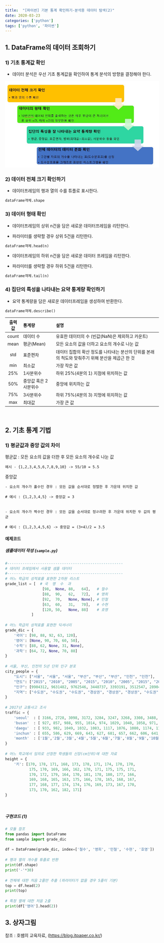 ```yaml
---
title:  "[파이썬] 기본 통계 확인하기-분석용 데이터 탐색(2)"
date: 2020-03-23
categories: ['python']
tags: ['python', '파이썬']
---
```

## 1. DataFrame의 데이터 조회하기

### 1) 기초 통계값 확인

- 데이터 분석은 우선 기초 통계값을 확인하여 통계 분석의 방향을 결정해야 한다.

![프로세스](/assets/Images/python/chapter34/1_process.JPG)

### 2) 데이터 전체 크기 확인하기

- 데이터프레임의 행과 열의 수를 튜플로 표시한다.

```python
dataFrame객체.shape
```

### 3) 데이터 형태 확인

- 데이터프레임의 상위 n건을 담은 새로운 데이터프레임을 리턴한다.

- 파라미터를 생략할 경우 상위 5건을 리턴한다.

```python
dataFrame객체.head(n)
```

- 데이터프레임의 하위 n건을 담은 새로운 데이터 프레임을 리턴한다.

- 파라미터를 생략할 경우 하위 5건을 리턴한다.

```python
dataFrame객체.tail(n)
```

### 4) 집단의 특성을 나타내는 요약 통계량 확인하기

- 요약 통계량을 담은 새로운 데이터프레임을 생성하여 반환한다.

```python
dataFrame객체.describe()
```

|출력값| 통계량 | 설명|
|:--:|:--|:--|
|count|데이터 수| 유효한 데이터의 수 (빈값(NaN)은 제외하고 카운트)
|mean|평균(Mean)|모든 요소의 값을 더하고 요소의 개수로 나눈 값|
|std|표준편차|데이터 집합의 확산 정도를 나타내는 분산의 단위를 본래의 척도와 맞춰주기 위해 분산을 제곱근 한 것|
|min|최소값| 가장 작은 값|
|25%| 1사분위수| 하위 25%(4분의 1) 지점에 위치하는 값|
|50%|중앙값 혹은 2사분위수| 중앙에 위치하는 값|
|75%| 3사분위수 | 하위 75%(4분의 3) 지멍에 위치하는 값|
|max|최대값| 가장 큰 값|
<br>

## 2. 기초 통계 기법

### 1) 평균값과 중앙 값의 차이

평균값 : 모든 요소의 값을 더한 후 모든 요소의 개수로 나눈 값

    예시 - {1,2,3,4,5,6,7,8,9,10} -> 55/10 = 5.5

중앙값

    - 요소의 개수가 홀수인 경우 : 모든 값을 순서대로 정렬한 후 가운데 위치한 값

    # 예시 : {1,2,3,4,5} -> 중앙값 = 3


    - 요소의 개수가 짝수인 경우 : 모든 값을 순서대로 정ㄹ려한 후 가운데 위치한 두 값의 평균

    # 예시 : {1,2,3,4,5,6} -> 중앙값 = (3+4)/2 = 3.5


#### 예제코드

##### 샘플데이터 작성 (`sample.py`)

```python
#-----------------------------------------------------
# 데이터 프레임에서 사용할 샘플 데이터
#-----------------------------------------------------
# 어느 학급의 성적표를 표현한 2차원 리스트
grade_list = [  # 국  영  수  과
                 [98,  None, 88,   64],   # 철수
                 [88,  90,   62,   72],   # 영희
                 [92,  70,   None, None], # 민철
                 [63,  60,   31,   70],   # 수현
                 [120, 50,   None, 88]    # 호영
            ]

# 어느 학급의 성적표를 표현한 딕셔너리
grade_dic = {
    '국어': [98, 88, 92, 63, 120],
    '영어': [None, 90, 70, 60, 50],
    '수학': [88, 62, None, 31, None],
    '과학': [64, 72, None, 70, 88]
}

# 서울, 부산, 인천의 5년 단위 인구 분포
city_people = {
    "도시": ["서울", "서울", "서울", "부산", "부산", "부산", "인천", "인천"],
    "연도": ["2015", "2010", "2005", "2015", "2010", "2005", "2015", "2010"],
    "인구": [9904312, 9631482, 9762546, 3448737, 3393191, 3512547, 2890451, 2632035],
    "지역": ["수도권", "수도권", "수도권", "경상권", "경상권", "경상권", "수도권", "수도권"]
}

# 2017년 교통사고 조사
traffic = {
    'seoul'  : [ 3166, 2728, 3098, 3172, 3284, 3247, 3268, 3308, 3488, 3312, 3375, 3179 ],
    'busan'  : [ 927, 857, 988, 955, 1014, 974, 1029, 1040, 1058, 971, 958, 982 ],
    'daegu'  : [ 933, 982, 1049, 1032, 1083, 1117, 1076, 1080, 1174, 1163, 1146, 1135 ],
    'inchun' : [ 655, 586, 629, 669, 643, 627, 681, 657, 662, 606, 641, 663 ],
    'month'  : ['1월','2월','3월','4월','5월','6월','7월','8월','9월','10월','11월','12월']
}

# 어느 학교에서 임의로 선정한 학생들의 신장(cm단위)에 대한 자료
height = {
    '키': [170, 178, 171, 168, 173, 178, 171, 174, 170, 170,
           175, 170, 169, 166, 162, 170, 171, 175, 175, 171,
           170, 172, 179, 164, 170, 181, 178, 180, 177, 166,
           169, 168, 165, 163, 175, 166, 178, 165, 168, 167,
           177, 168, 177, 174, 174, 176, 169, 173, 167, 170,
           173, 170, 162, 182, 171]
}
```
<br>

##### 구현코드 (1)

```python
# 모듈 참조
from pandas import DataFrame
from sample import grade_dic

df = DataFrame(grade_dic, index=['철수', '영희', '민철', '수현', '호영'])

# 행과 열의 개수를 튜플로 반환
print(df.shape)
print('-'*30)

# 전체에 대한 처음 2줄만 추출 (파라미터가 없을 경우 5줄이 기본)
top = df.head(2)
print(top)

# 특정 열에 대한 처음 2줄
print(df['영어'].head(2))
```

## 3. 상자그림



참조 : 호쌤의 교육자료, (<https://blog.itpaper.co.kr/>)